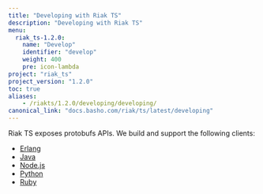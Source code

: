 ```yaml
---
title: "Developing with Riak TS"
description: "Developing with Riak TS"
menu:
  riak_ts-1.2.0:
    name: "Develop"
    identifier: "develop"
    weight: 400
    pre: icon-lambda
project: "riak_ts"
project_version: "1.2.0"
toc: true
aliases:
    - /riakts/1.2.0/developing/developing/
canonical_link: "docs.basho.com/riak/ts/latest/developing"
---
```



[erlang]: erlang/
[java]: java/
[nodejs]: nodejs/
[python]: python/
[ruby]: ruby/


Riak TS exposes protobufs APIs. We build and support the following clients:

* [Erlang][erlang]
* [Java][java]
* [Node.js][nodejs]
* [Python][python]
* [Ruby][ruby]
